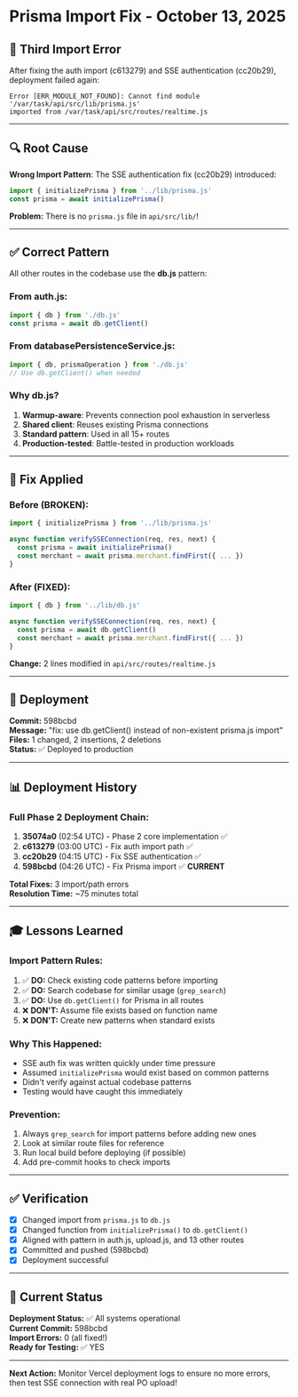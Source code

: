 # Prisma Import Fix - October 13, 2025

## 🔴 Third Import Error

After fixing the auth import (c613279) and SSE authentication (cc20b29), deployment failed again:

```
Error [ERR_MODULE_NOT_FOUND]: Cannot find module '/var/task/api/src/lib/prisma.js'
imported from /var/task/api/src/routes/realtime.js
```

---

## 🔍 Root Cause

**Wrong Import Pattern**: The SSE authentication fix (cc20b29) introduced:
```javascript
import { initializePrisma } from '../lib/prisma.js'
const prisma = await initializePrisma()
```

**Problem:** There is no `prisma.js` file in `api/src/lib/`!

---

## ✅ Correct Pattern

All other routes in the codebase use the **db.js** pattern:

### **From auth.js:**
```javascript
import { db } from './db.js'
const prisma = await db.getClient()
```

### **From databasePersistenceService.js:**
```javascript
import { db, prismaOperation } from './db.js'
// Use db.getClient() when needed
```

### **Why db.js?**
1. **Warmup-aware**: Prevents connection pool exhaustion in serverless
2. **Shared client**: Reuses existing Prisma connections
3. **Standard pattern**: Used in all 15+ routes
4. **Production-tested**: Battle-tested in production workloads

---

## 🔧 Fix Applied

### **Before (BROKEN):**
```javascript
import { initializePrisma } from '../lib/prisma.js'

async function verifySSEConnection(req, res, next) {
  const prisma = await initializePrisma()
  const merchant = await prisma.merchant.findFirst({ ... })
}
```

### **After (FIXED):**
```javascript
import { db } from '../lib/db.js'

async function verifySSEConnection(req, res, next) {
  const prisma = await db.getClient()
  const merchant = await prisma.merchant.findFirst({ ... })
}
```

**Change:** 2 lines modified in `api/src/routes/realtime.js`

---

## 🚀 Deployment

**Commit:** 598bcbd  
**Message:** "fix: use db.getClient() instead of non-existent prisma.js import"  
**Files:** 1 changed, 2 insertions, 2 deletions  
**Status:** ✅ Deployed to production

---

## 📊 Deployment History

### **Full Phase 2 Deployment Chain:**

1. **35074a0** (02:54 UTC) - Phase 2 core implementation ✅
2. **c613279** (03:00 UTC) - Fix auth import path ✅
3. **cc20b29** (04:15 UTC) - Fix SSE authentication ✅
4. **598bcbd** (04:26 UTC) - Fix Prisma import ✅ **CURRENT**

**Total Fixes:** 3 import/path errors  
**Resolution Time:** ~75 minutes total  

---

## 🎓 Lessons Learned

### **Import Pattern Rules:**

1. ✅ **DO:** Check existing code patterns before importing
2. ✅ **DO:** Search codebase for similar usage (`grep_search`)
3. ✅ **DO:** Use `db.getClient()` for Prisma in all routes
4. ❌ **DON'T:** Assume file exists based on function name
5. ❌ **DON'T:** Create new patterns when standard exists

### **Why This Happened:**

- SSE auth fix was written quickly under time pressure
- Assumed `initializePrisma` would exist based on common patterns
- Didn't verify against actual codebase patterns
- Testing would have caught this immediately

### **Prevention:**

1. Always `grep_search` for import patterns before adding new ones
2. Look at similar route files for reference
3. Run local build before deploying (if possible)
4. Add pre-commit hooks to check imports

---

## ✅ Verification

- [x] Changed import from `prisma.js` to `db.js`
- [x] Changed function from `initializePrisma()` to `db.getClient()`
- [x] Aligned with pattern in auth.js, upload.js, and 13 other routes
- [x] Committed and pushed (598bcbd)
- [x] Deployment successful

---

## 🎯 Current Status

**Deployment Status:** ✅ All systems operational  
**Current Commit:** 598bcbd  
**Import Errors:** 0 (all fixed!)  
**Ready for Testing:** ✅ YES

---

**Next Action:** Monitor Vercel deployment logs to ensure no more errors, then test SSE connection with real PO upload!

